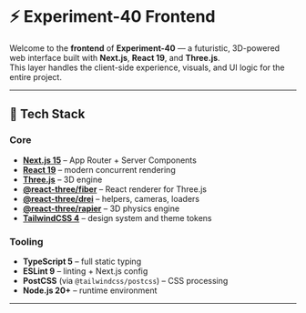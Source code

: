 # ⚡ Experiment-40 Frontend

Welcome to the **frontend** of **Experiment-40** — a futuristic, 3D-powered web interface built with **Next.js**, **React 19**, and **Three.js**.  
This layer handles the client-side experience, visuals, and UI logic for the entire project.

---

## 🧩 Tech Stack

### Core
- **[Next.js 15](https://nextjs.org/)** – App Router + Server Components
- **[React 19](https://react.dev/)** – modern concurrent rendering
- **[Three.js](https://threejs.org/)** – 3D engine
- **[@react-three/fiber](https://docs.pmnd.rs/react-three-fiber)** – React renderer for Three.js
- **[@react-three/drei](https://github.com/pmndrs/drei)** – helpers, cameras, loaders
- **[@react-three/rapier](https://github.com/pmndrs/use-cannon)** – 3D physics engine
- **[TailwindCSS 4](https://tailwindcss.com/)** – design system and theme tokens

### Tooling
- **TypeScript 5** – full static typing
- **ESLint 9** – linting + Next.js config
- **PostCSS** (via `@tailwindcss/postcss`) – CSS processing
- **Node.js 20+** – runtime environment

---